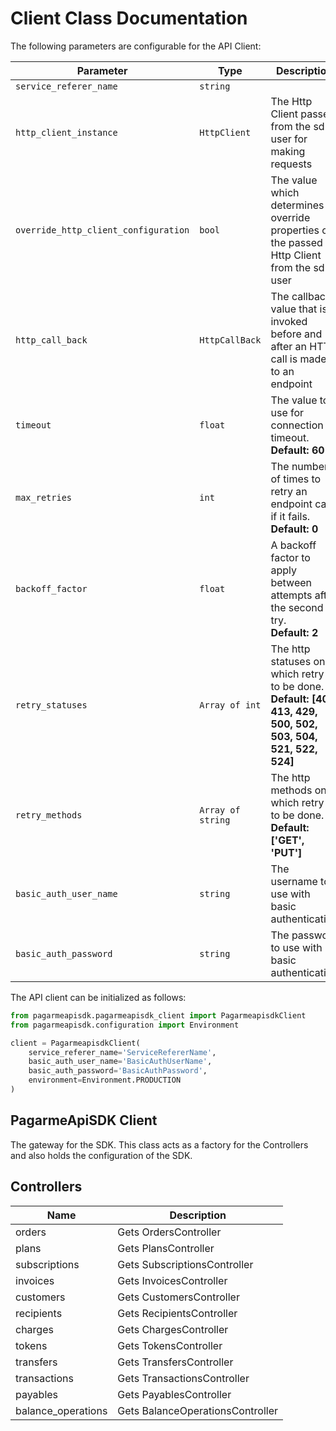 
# Client Class Documentation

The following parameters are configurable for the API Client:

| Parameter | Type | Description |
|  --- | --- | --- |
| `service_referer_name` | `string` |  |
| `http_client_instance` | `HttpClient` | The Http Client passed from the sdk user for making requests |
| `override_http_client_configuration` | `bool` | The value which determines to override properties of the passed Http Client from the sdk user |
| `http_call_back` | `HttpCallBack` | The callback value that is invoked before and after an HTTP call is made to an endpoint |
| `timeout` | `float` | The value to use for connection timeout. <br> **Default: 60** |
| `max_retries` | `int` | The number of times to retry an endpoint call if it fails. <br> **Default: 0** |
| `backoff_factor` | `float` | A backoff factor to apply between attempts after the second try. <br> **Default: 2** |
| `retry_statuses` | `Array of int` | The http statuses on which retry is to be done. <br> **Default: [408, 413, 429, 500, 502, 503, 504, 521, 522, 524]** |
| `retry_methods` | `Array of string` | The http methods on which retry is to be done. <br> **Default: ['GET', 'PUT']** |
| `basic_auth_user_name` | `string` | The username to use with basic authentication |
| `basic_auth_password` | `string` | The password to use with basic authentication |

The API client can be initialized as follows:

```python
from pagarmeapisdk.pagarmeapisdk_client import PagarmeapisdkClient
from pagarmeapisdk.configuration import Environment

client = PagarmeapisdkClient(
    service_referer_name='ServiceRefererName',
    basic_auth_user_name='BasicAuthUserName',
    basic_auth_password='BasicAuthPassword',
    environment=Environment.PRODUCTION
)
```

## PagarmeApiSDK Client

The gateway for the SDK. This class acts as a factory for the Controllers and also holds the configuration of the SDK.

## Controllers

| Name | Description |
|  --- | --- |
| orders | Gets OrdersController |
| plans | Gets PlansController |
| subscriptions | Gets SubscriptionsController |
| invoices | Gets InvoicesController |
| customers | Gets CustomersController |
| recipients | Gets RecipientsController |
| charges | Gets ChargesController |
| tokens | Gets TokensController |
| transfers | Gets TransfersController |
| transactions | Gets TransactionsController |
| payables | Gets PayablesController |
| balance_operations | Gets BalanceOperationsController |

